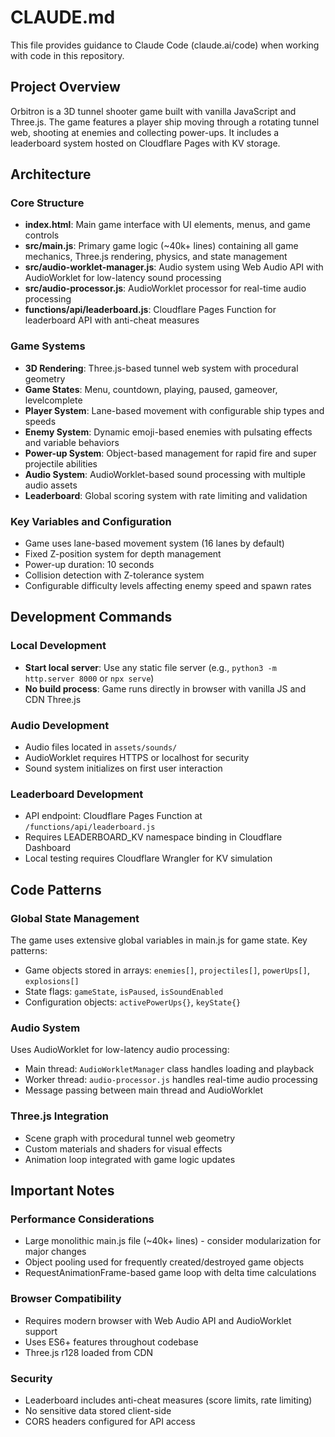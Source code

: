 # CLAUDE.md

This file provides guidance to Claude Code (claude.ai/code) when working with code in this repository.

## Project Overview

Orbitron is a 3D tunnel shooter game built with vanilla JavaScript and Three.js. The game features a player ship moving through a rotating tunnel web, shooting at enemies and collecting power-ups. It includes a leaderboard system hosted on Cloudflare Pages with KV storage.

## Architecture

### Core Structure
- **index.html**: Main game interface with UI elements, menus, and game controls
- **src/main.js**: Primary game logic (~40k+ lines) containing all game mechanics, Three.js rendering, physics, and state management
- **src/audio-worklet-manager.js**: Audio system using Web Audio API with AudioWorklet for low-latency sound processing
- **src/audio-processor.js**: AudioWorklet processor for real-time audio processing
- **functions/api/leaderboard.js**: Cloudflare Pages Function for leaderboard API with anti-cheat measures

### Game Systems
- **3D Rendering**: Three.js-based tunnel web system with procedural geometry
- **Game States**: Menu, countdown, playing, paused, gameover, levelcomplete
- **Player System**: Lane-based movement with configurable ship types and speeds
- **Enemy System**: Dynamic emoji-based enemies with pulsating effects and variable behaviors
- **Power-up System**: Object-based management for rapid fire and super projectile abilities
- **Audio System**: AudioWorklet-based sound processing with multiple audio assets
- **Leaderboard**: Global scoring system with rate limiting and validation

### Key Variables and Configuration
- Game uses lane-based movement system (16 lanes by default)
- Fixed Z-position system for depth management
- Power-up duration: 10 seconds
- Collision detection with Z-tolerance system
- Configurable difficulty levels affecting enemy speed and spawn rates

## Development Commands

### Local Development
- **Start local server**: Use any static file server (e.g., `python3 -m http.server 8000` or `npx serve`)
- **No build process**: Game runs directly in browser with vanilla JS and CDN Three.js

### Audio Development
- Audio files located in `assets/sounds/`
- AudioWorklet requires HTTPS or localhost for security
- Sound system initializes on first user interaction

### Leaderboard Development
- API endpoint: Cloudflare Pages Function at `/functions/api/leaderboard.js`
- Requires LEADERBOARD_KV namespace binding in Cloudflare Dashboard
- Local testing requires Cloudflare Wrangler for KV simulation

## Code Patterns

### Global State Management
The game uses extensive global variables in main.js for game state. Key patterns:
- Game objects stored in arrays: `enemies[]`, `projectiles[]`, `powerUps[]`, `explosions[]`
- State flags: `gameState`, `isPaused`, `isSoundEnabled`
- Configuration objects: `activePowerUps{}`, `keyState{}`

### Audio System
Uses AudioWorklet for low-latency audio processing:
- Main thread: `AudioWorkletManager` class handles loading and playback
- Worker thread: `audio-processor.js` handles real-time audio processing
- Message passing between main thread and AudioWorklet

### Three.js Integration
- Scene graph with procedural tunnel web geometry
- Custom materials and shaders for visual effects
- Animation loop integrated with game logic updates

## Important Notes

### Performance Considerations
- Large monolithic main.js file (~40k+ lines) - consider modularization for major changes
- Object pooling used for frequently created/destroyed game objects
- RequestAnimationFrame-based game loop with delta time calculations

### Browser Compatibility
- Requires modern browser with Web Audio API and AudioWorklet support
- Uses ES6+ features throughout codebase
- Three.js r128 loaded from CDN

### Security
- Leaderboard includes anti-cheat measures (score limits, rate limiting)
- No sensitive data stored client-side
- CORS headers configured for API access